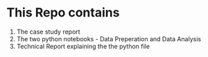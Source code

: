 # This Repo contains 
1. The case study report
2. The two python notebooks - Data Preperation and Data Analysis
3. Technical Report explaining the the python file
